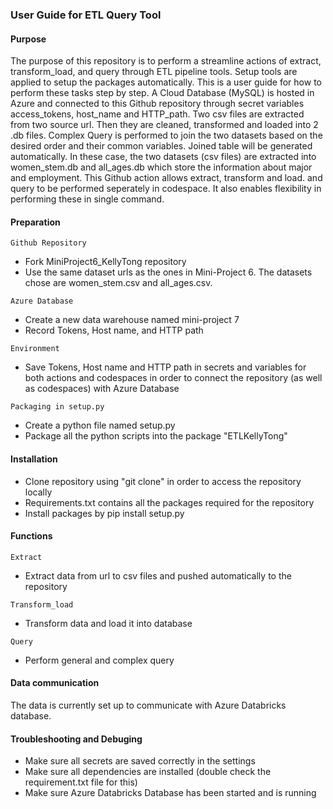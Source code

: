 ### User Guide for ETL Query Tool
#### Purpose
The purpose of this repository is to perform a streamline actions of extract, transform_load, and query through ETL pipeline tools. Setup tools are applied to setup the packages automatically. This is a user guide for how to perform these tasks step by step. 
A Cloud Database (MySQL) is hosted in Azure and connected to this Github repository 
through secret variables access_tokens, host_name and HTTP_path. 
Two csv files are extracted from two source url. 
Then they are cleaned, transformed and loaded into 2 .db files. 
Complex Query is performed to join the two datasets based on the desired order and
their common variables. Joined table will be generated automatically. 
In these case, the two datasets (csv files) are extracted into women_stem.db and 
all_ages.db which store the information about major and employment. 
This Github action allows extract, transform and load. and query to be performed 
seperately in codespace. It also enables flexibility in performing these in single command.

#### Preparation
`Github Repository`
* Fork MiniProject6_KellyTong repository
* Use the same dataset urls as the ones in Mini-Project 6. The datasets chose are women_stem.csv and all_ages.csv.

`Azure Database`
* Create a new data warehouse named mini-project 7
* Record Tokens, Host name, and HTTP path

`Environment`
* Save Tokens, Host name and HTTP path in secrets and variables for both actions and codespaces in order to connect the repository (as well as codespaces) with Azure Database

`Packaging in setup.py`
* Create a python file named setup.py
* Package all the python scripts into the package "ETLKellyTong"

#### Installation
* Clone repository using "git clone" in order to access the repository locally
* Requirements.txt contains all the packages required for the repository
* Install packages by pip install setup.py

#### Functions
`Extract`
* Extract data from url to csv files and pushed automatically to the repository

`Transform_load`
* Transform data and load it into database

`Query`
* Perform general and complex query

#### Data communication
The data is currently set up to communicate with Azure Databricks database.

#### Troubleshooting and Debuging
* Make sure all secrets are saved correctly in the settings
* Make sure all dependencies are installed (double check the requirement.txt file for this) 
* Make sure Azure Databricks Database has been started and is running

